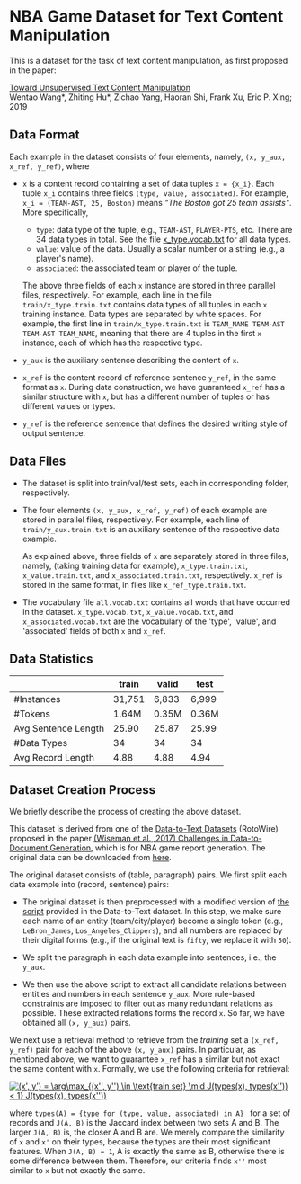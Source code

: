 # NBA Game Dataset for Text Content Manipulation

This is a dataset for the task of text content manipulation, as first proposed in the paper:

[Toward Unsupervised Text Content Manipulation](https://arxiv.org/abs/1901.09501)  
Wentao Wang*, Zhiting Hu*, Zichao Yang, Haoran Shi, Frank Xu, Eric P. Xing; 2019

## Data Format

Each example in the dataset consists of four elements, namely, `(x, y_aux, x_ref, y_ref)`, where

* `x` is a content record containing a set of data tuples `x = {x_i}`. Each tuple `x_i` contains three fields `(type, value, associated)`. For example, `x_i = (TEAM-AST, 25, Boston)` means *"The Boston got 25 team assists"*. More specifically,

    - `type`: data type of the tuple, e.g., `TEAM-AST`, `PLAYER-PTS`, etc. There are 34 data types in total. See the file [x_type.vocab.txt](x_type.vocab.txt) for all data types.
    - `value`: value of the data. Usually a scalar number or a string (e.g., a player's name).
    - `associated`: the associated team or player of the tuple. 
    
    The above three fields of each `x` instance are stored in three parallel files, respectively. For example, each line in the file `train/x_type.train.txt` contains data types of all tuples in each `x` training instance. Data types are separated by white spaces. For example, the first line in `train/x_type.train.txt` is `TEAM_NAME TEAM-AST TEAM-AST TEAM_NAME`, meaning that there are 4 tuples in the first `x` instance, each of which has the respective type.
    
* `y_aux` is the auxiliary sentence describing the content of `x`. 

* `x_ref` is the content record of reference sentence `y_ref`, in the same format as `x`. During data construction, we have guaranteed `x_ref` has a similar structure with `x`, but has a different number of tuples or has different values or types.

* `y_ref` is the reference sentence that defines the desired writing style of output sentence.

## Data Files

* The dataset is split into train/val/test sets, each in corresponding folder, respectively.

* The four elements `(x, y_aux, x_ref, y_ref)` of each example are stored in parallel files, respectively. For example, each line of `train/y_aux.train.txt` is an auxiliary sentence of the respective data example. 

  As explained above, three fields of `x` are separately stored in three files, namely, (taking training data for example), `x_type.train.txt`, `x_value.train.txt`, and `x_associated.train.txt`, respectively. `x_ref` is stored in the same format, in files like `x_ref_type.train.txt`.

* The vocabulary file `all.vocab.txt` contains all words that have occurred in the dataset. `x_type.vocab.txt`, `x_value.vocab.txt`, and `x_associated.vocab.txt` are the vocabulary of the 'type', 'value', and 'associated' fields of both `x` and `x_ref`.


## Data Statistics

|                     | train | valid | test  |
| ------------------- | ----- | ----- | ----- |
| \#Instances         | 31,751 | 6,833  | 6,999  |
| \#Tokens            | 1.64M | 0.35M | 0.36M |
| Avg Sentence Length | 25.90 | 25.87 | 25.99 |
| \#Data Types        | 34    | 34    | 34    |
| Avg Record Length   | 4.88  | 4.88  | 4.94  |


## Dataset Creation Process

We briefly describe the process of creating the above dataset.

This dataset is derived from one of the [Data-to-Text Datasets](https://github.com/harvardnlp/boxscore-data) (RotoWire) proposed in the paper [(Wiseman et al., 2017) Challenges in Data-to-Document Generation](https://arxiv.org/abs/1707.08052), which is for NBA game report generation. The original data can be downloaded from [here](https://github.com/harvardnlp/boxscore-data/blob/master/rotowire.tar.bz2?raw=true). 

The original dataset consists of (table, paragraph) pairs. We first split each data example into (record, sentence) pairs:

* The original dataset is then preprocessed with a modified version of [the script](https://github.com/harvardnlp/data2text/blob/master/data_utils.py) provided in the Data-to-Text dataset. In this step, we make sure each name of an entity (team/city/player) become a single token (e.g., `LeBron_James`, `Los_Angeles_Clippers`), and all numbers are replaced by their digital forms (e.g., if the original text is `fifty`, we replace it with `50`).

* We split the paragraph in each data example into sentences, i.e., the `y_aux`.

* We then use the above script to extract all candidate relations between entities and numbers in each sentence `y_aux`. More rule-based constraints are imposed to filter out as many redundant relations as possible. These extracted relations forms the record `x`. So far, we have obtained all `(x, y_aux)` pairs.

We next use a retrieval method to retrieve from the *training* set a `(x_ref, y_ref)` pair for each of the above `(x, y_aux)` pairs. In particular, as mentioned above, we want to guarantee `x_ref` has a similar but not exact the same content with `x`. Formally, we use the following criteria for retrieval:

<a href="https://www.codecogs.com/eqnedit.php?latex=(x',&space;y')&space;=&space;\arg\max_{(x'',&space;y'')&space;\in&space;\text{train&space;set}&space;\mid&space;J(types(x),&space;types(x''))&space;<&space;1}&space;J(types(x),&space;types(x''))" target="_blank"><img src="https://latex.codecogs.com/gif.latex?(x',&space;y')&space;=&space;\arg\max_{(x'',&space;y'')&space;\in&space;\text{train&space;set}&space;\mid&space;J(types(x),&space;types(x''))&space;<&space;1}&space;J(types(x),&space;types(x''))" title="(x', y') = \arg\max_{(x'', y'') \in \text{train set} \mid J(types(x), types(x'')) < 1} J(types(x), types(x''))" /></a>

where `types(A) = {type for (type, value, associated) in A} ` for a set of records and `J(A, B)` is the Jaccard index between two sets A and B. The larger `J(A, B)` is, the closer A and B are. We merely compare the similarity of `x` and `x'` on their types, because the types are their most significant features. When `J(A, B) = 1`, A is exactly the same as B, otherwise there is some difference between them. Therefore, our criteria finds `x''` most similar to `x` but not exactly the same.
